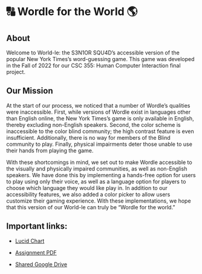 # 🔠 Wordle for the World 🌎

## About
Welcome to World-le: the S3N1OR SQU4D’s accessible version of the popular New York Times’s word-guessing game. This game was developed in the Fall of 2022 for our CSC 355: Human Computer Interaction final project.

## Our Mission
At the start of our process, we noticed that a number of Wordle’s qualities were inaccessible. First, while versions of Wordle exist in languages other than English online, the New York Times’s game is only available in English, thereby excluding non-English speakers. Second, the color scheme is inaccessible to the color blind community; the high contrast feature is even insufficient. Additionally, there is no way for members of the Blind community to play. Finally, physical impairments deter those unable to use their hands from playing the game. 

With these shortcomings in mind, we set out to make Wordle accessible to the visually and physically impaired communities, as well as non-English speakers. We have done this by implementing a hands-free option for users to play using only their voice, as well as a language option for players to choose which language they would like play in. In addition to our accessibility features, we also added a color picker to allow users customize their gaming experience. With these implementations, we hope that this version of our World-le can truly be “Wordle for the world.”

## Important links:

* [Lucid Chart](https://lucid.app/lucidchart/4735d828-7099-46f1-9da6-7ea53dc85e6f/edit?viewport_loc=107%2C-53%2C2208%2C1298%2C0_0&invitationId=inv_0f5a4729-5154-41bb-9f9f-4aaded83f005)

* [Assignment PDF](FinalProjectAssignment.pdf)

* [Shared Google Drive](https://drive.google.com/drive/folders/0ABLGOc9WOIvZUk9PVA?ths=true)


